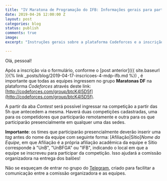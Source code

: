 ```yaml
---
title: "IV Maratona de Programação do IFB: Informações gerais para participantes"
date: 2019-04-26 12:00:00 Z
layout: post
categories: blog
status: publish
comments: true
image:
excerpt: "Instruções gerais sobre a plataforma Codeforces e a inscrição no evento."

---
```


Olá, pessoal!

Após a inscrição via o formulário, conforme o [post anterior]({{ site.baseurl }}{% link _posts/blog/2019-04-17-inscricoes-4-mdp-ifb.md %}) , é importante que todas as equipes ingressem no grupo **Maratonas DF** na plataforma *Codeforces* através deste link: [http://codeforces.com/group/btcK4I5D5f](http://codeforces.com/group/btcK4I5D5f).

A partir da aba *Contest* será possível ingressar na competição a partir das 5h que antecedem a mesma. Haverá duas competições cadastradas, uma para os competidores que participarão remotamente e outra para os que participarão presencialmente em qualquer uma das sedes.

**Importante**: os times que participarão presencialmente deverão inserir uma *tag* antes do nome da equipe com seguinte forma: [Afiliação\|Sítio]*Nome da Equipe*, em que Afiliação é a própria afiliação acadêmica da equipe e Sítio corresponde à "UnB", "UnBFGA" ou "IFB", indicando o local em que a equipe se inscreveu para participar da competição. Isso ajudará a comissão organizadora na entrega dos balões!

Não se esqueçam de entrar no grupo do [Telegram](https://t.me/joinchat/Hiz8ExAi5vqVnW-C3mHM_Q),  criado para facilitar a comunicação entre a comissão organizadora e as  equipes.
